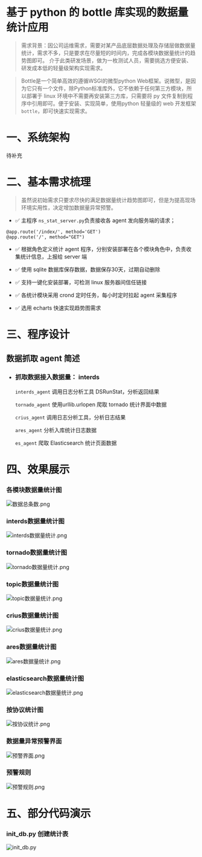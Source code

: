 # 基于 python 的 bottle 库实现的数据量统计应用

>需求背景：因公司运维需求，需要对某产品底层数据处理及存储层做数据量统计，需求不多，只是要求在尽量短的时间内，完成各模块数据量统计的趋势图即可。
介于此类研发场景，做为一枚测试人员，需要挑选方便安装、研发成本低的轻量级架构实现需求。

>Bottle是一个简单高效的遵循WSGI的微型python Web框架。说微型，是因为它只有一个文件，除Python标准库外，它不依赖于任何第三方模块，所以部署于 linux 环境中不需要再安装第三方库，只需要将 py 文件复制到程序中引用即可。便于安装、实现简单，使用python 轻量级的 web 开发框架 `bottle`，即可快速实现需求。

# 一、系统架构
待补充

# 二、基本需求梳理
>虽然说初始需求只要求尽快的满足数据量统计趋势图即可，但是为提高现场环境实用性，决定增加数据量异常预警。


*  :white_check_mark: 主程序 `ns_stat_server.py`负责接收各 agent 发向服务端的请求；
```
@app.route('/index/', method='GET')
@app.route('/', method="GET")
```

*  :white_check_mark: 根据角色定义统计 agent 程序，分别安装部署在各个模块角色中，负责收集统计信息，上报给 server 端

*  :white_check_mark: 使用 sqlite 数据库保存数据，数据保存30天，过期自动删除

*  :white_check_mark: 支持一键化安装部署，可检测 linux 服务器间信任链接

*  :white_check_mark: 各统计模块采用 crond 定时任务，每小时定时拉起 agent 采集程序

*  :white_check_mark: 选用 echarts 快速实现趋势图需求



# 三、程序设计
## 数据抓取 agent 简述
* ### 抓取数据接入数据量： interds

  `interds_agent` 调用日志分析工具 DSRunStat，分析返回结果

  `tornado_agent` 使用urllib.urlopen 爬取 tornado 统计界面中数据

  `crius_agent` 调用日志分析工具，分析日志结果

  `ares_agent` 分析入库统计日志数据

  `es_agent` 爬取 Elasticsearch 统计页面数据


# 四、效果展示
### 各模块数据量统计图
![数据总条数.png](https://github.com/BullFrogLT/stat/blob/master/pic/数据总条数.png "数据总条数.png")

### interds数据量统计图
![interds数据量统计.png](https://github.com/BullFrogLT/stat/blob/master/pic/interds数据量统计.png "interds数据量统计.png")

### tornado数据量统计图
![tornado数据量统计.png](https://github.com/BullFrogLT/stat/blob/master/pic/tornado数据量统计.png "tornado数据量统计.png")

### topic数据量统计图
![topic数据量统计.png](https://github.com/BullFrogLT/stat/blob/master/pic/topic数据量统计.png "topic数据量统计.png")

### crius数据量统计图
![crius数据量统计.png](https://github.com/BullFrogLT/stat/blob/master/pic/crius数据量统计.png "crius数据量统计.png")

### ares数据量统计图
![ares数据量统计.png](https://github.com/BullFrogLT/stat/blob/master/pic/ares数据量统计.png "ares数据量统计.png")

### elasticsearch数据量统计图
![elasticsearch数据量统计.png](https://github.com/BullFrogLT/stat/blob/master/pic/es数据量统计.png "es数据量统计.png")

### 按协议统计图
![按协议统计.png](https://github.com/BullFrogLT/stat/blob/master/pic/按协议统计.png "按协议统计.png")

### 数据量异常预警界面
![预警界面.png](https://github.com/BullFrogLT/stat/blob/master/pic/预警界面.png "预警界面.png")

### 预警规则
![预警规则.png](https://github.com/BullFrogLT/stat/blob/master/pic/预警规则.png "预警规则.png")

# 五、部分代码演示
### init_db.py 创建统计表
![init_db.py](https://github.com/BullFrogLT/stat/blob/master/pic/创建数据库代码.png "initdb.png")




